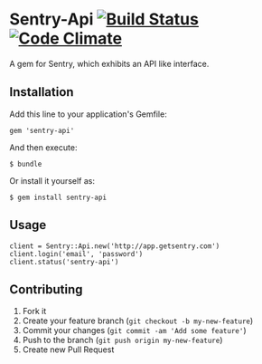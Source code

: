 # Sentry-Api [![Build Status](https://travis-ci.org/clupprich/sentry-api.png?branch=master)](https://travis-ci.org/clupprich/sentry-api) [![Code Climate](https://codeclimate.com/github/clupprich/sentry-api.png)](https://codeclimate.com/github/clupprich/sentry-api)

A gem for Sentry, which exhibits an API like interface.

## Installation

Add this line to your application's Gemfile:

    gem 'sentry-api'

And then execute:

    $ bundle

Or install it yourself as:

    $ gem install sentry-api

## Usage

    client = Sentry::Api.new('http://app.getsentry.com')
    client.login('email', 'password')
    client.status('sentry-api')

## Contributing

1. Fork it
2. Create your feature branch (`git checkout -b my-new-feature`)
3. Commit your changes (`git commit -am 'Add some feature'`)
4. Push to the branch (`git push origin my-new-feature`)
5. Create new Pull Request
